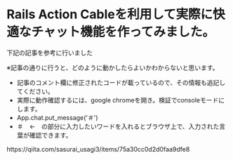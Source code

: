 <h1>Rails Action Cableを利用して実際に快適なチャット機能を作ってみました。</h1>
<p>下記の記事を参考に行いました</p>
<p>※記事の通りに行うと、どのように動かしたらよいかわからないと思います。</p>
<ul>
  <li>記事のコメント欄に修正されたコードが載っているので、その情報も追記してください。</li>
  <li>実際に動作確認するには、google chromeを開き。検証でconsoleモードにします。</li>
  <li>App.chat.put_message('＃')</li>
  <li>＃　←　の部分に入力したいワードを入れるとブラウザ上で、入力された言葉が確認できます。</li>
</ul> 
<a>https://qiita.com/sasurai_usagi3/items/75a30cc0d2d0faa9dfe8</a>
